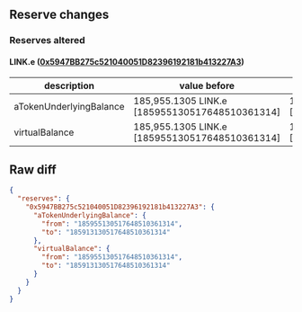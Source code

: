 ## Reserve changes

### Reserves altered

#### LINK.e ([0x5947BB275c521040051D82396192181b413227A3](https://snowtrace.io/address/0x5947BB275c521040051D82396192181b413227A3))

| description | value before | value after |
| --- | --- | --- |
| aTokenUnderlyingBalance | 185,955.1305 LINK.e [185955130517648510361314] | 185,913.1305 LINK.e [185913130517648510361314] |
| virtualBalance | 185,955.1305 LINK.e [185955130517648510361314] | 185,913.1305 LINK.e [185913130517648510361314] |


## Raw diff

```json
{
  "reserves": {
    "0x5947BB275c521040051D82396192181b413227A3": {
      "aTokenUnderlyingBalance": {
        "from": "185955130517648510361314",
        "to": "185913130517648510361314"
      },
      "virtualBalance": {
        "from": "185955130517648510361314",
        "to": "185913130517648510361314"
      }
    }
  }
}
```